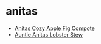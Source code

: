 # anitas

 * [Anitas Cozy Apple Fig Compote](../index/a/anitas-cozy-apple-fig-compote.json)
 * [Auntie Anitas Lobster Stew](../index/a/auntie-anitas-lobster-stew.json)
